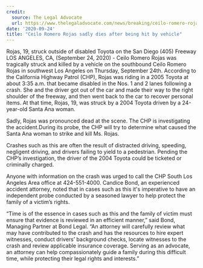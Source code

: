 ```yaml
---
credit:
  source: The Legal Advocate
  url: https://www.thelegaladvocate.com/news/breaking/ceilo-romero-rojas-killed-hit-by-car-san-diego-405-freeway-los-angeles
date: '2020-09-24'
title: "Ceilo Romero Rojas sadly dies after being hit by vehicle"
---
```

Rojas, 19, struck outside of disabled Toyota on the San Diego (405) Freeway
LOS ANGELES, CA, (September 24, 2020) - Ceilo Romero Rojas was tragically struck and killed by a vehicle on the southbound Ceilo Romero Rojas in southwest Los Angeles on Thursday, September 24th.
According to the California Highway Patrol (CHP), Rojas was riding in a 2005 Toyota at about 3:35 a.m. that became disabled in the Nos. 1 and 2 lanes following a crash. She and the driver got out of the car and made their way to the right shoulder of the freeway, and then went back to the car to recover personal items. At that time, Rojas, 19, was struck by a 2004 Toyota driven by a 24-year-old Santa Ana woman.

Sadly, Rojas was pronounced dead at the scene. The CHP is investigating the accident.During its probe, the CHP will try to determine what caused the Santa Ana woman to strike and kill Ms. Rojas.

Crashes such as this are often the result of distracted driving, speeding, negligent driving, and drivers failing to yield to a pedestrian. Pending the CHP’s investigation, the driver of the 2004 Toyota could be ticketed or criminally charged.

Anyone with information on the crash was urged to call the CHP South Los Angeles Area office at 424-551-4000. Candice Bond, an experienced accident attorney, noted that in cases such as this it's imperative to have an independent probe conducted by a seasoned lawyer to help protect the family of a victim’s rights.

“Time is of the essence in cases such as this and the family of victim must ensure that evidence is reviewed in an efficient manner,” said Bond, Managing Partner at Bond Legal. “An attorney will carefully review what may have contributed to the crash and has the resources to hire expert witnesses, conduct drivers’ background checks, locate witnesses to the crash and review applicable insurance coverage. Serving as an advocate, an attorney can help compassionately guide a family during this difficult time, while protecting their legal rights and interests.”
